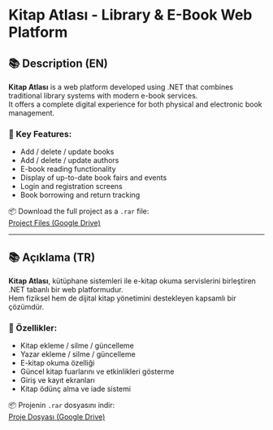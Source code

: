 # Kitap Atlası - Library & E-Book Web Platform

## 📚 Description (EN)

**Kitap Atlası** is a web platform developed using .NET that combines traditional library systems with modern e-book services.  
It offers a complete digital experience for both physical and electronic book management.

### 🔑 Key Features:
- Add / delete / update books  
- Add / delete / update authors  
- E-book reading functionality  
- Display of up-to-date book fairs and events  
- Login and registration screens  
- Book borrowing and return tracking

📦 Download the full project as a `.rar` file:  
[Project Files (Google Drive)](https://drive.google.com/file/d/1Zkn4VlYppsz3EUW3fng-0VuoEQVWJgsd/view?usp=drive_link)

---

## 📚 Açıklama (TR)

**Kitap Atlası**, kütüphane sistemleri ile e-kitap okuma servislerini birleştiren .NET tabanlı bir web platformudur.  
Hem fiziksel hem de dijital kitap yönetimini destekleyen kapsamlı bir çözümdür.

### 🔑 Özellikler:
- Kitap ekleme / silme / güncelleme  
- Yazar ekleme / silme / güncelleme  
- E-kitap okuma özelliği  
- Güncel kitap fuarlarını ve etkinlikleri gösterme  
- Giriş ve kayıt ekranları  
- Kitap ödünç alma ve iade sistemi

📦 Projenin `.rar` dosyasını indir:  
[Proje Dosyası (Google Drive)](https://drive.google.com/file/d/1Zkn4VlYppsz3EUW3fng-0VuoEQVWJgsd/view?usp=drive_link)

